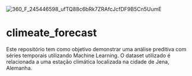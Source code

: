 ![360_F_245446598_ufTQ88c6bRk7ZRAfcJcfDF9B5Cn5UumE](https://user-images.githubusercontent.com/91103250/222302112-cd9f9cf3-5cba-47ae-9726-51e180ff797e.jpg)


# climeate_forecast
Este repositório tem como objetivo demonstrar uma análise preditiva com séries temporais utilizando Machine Learning. O dataset utilizado é relacionada a uma estação climática localizada na cidade de Jena, Alemanha.
